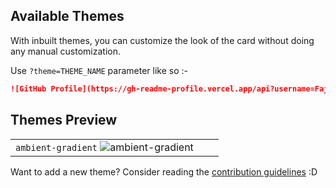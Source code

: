 <!-- DO NOT EDIT THIS FILE DIRECTLY -->
## Available Themes

With inbuilt themes, you can customize the look of the card without doing any manual customization.

Use `?theme=THEME_NAME` parameter like so :-

```md
![GitHub Profile](https://gh-readme-profile.vercel.app/api?username=FajarKim&theme=dark)
```

## Themes Preview

|                   |                   |                   |
| :---------------: | :---------------: | :---------------: |
| `ambient-gradient` ![ambient-gradient][ambient-gradient] |


Want to add a new theme? Consider reading the [contribution guidelines](/CONTRIBUTING.md#-themes-contribution) :D

[ambient-gradient]: https://github-readme-profile-alpha.vercel.app/api?username=FajarKim&theme=ambient-gradient
